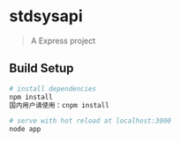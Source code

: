 # stdsysapi

> A Express project

## Build Setup

``` bash
# install dependencies
npm install
国内用户请使用：cnpm install

# serve with hot reload at localhost:3000
node app

```


